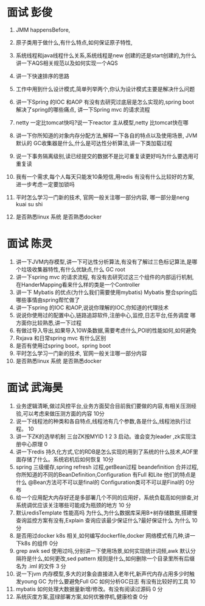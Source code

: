 # 面试 彭俊
1. JMM happensBefore,
2. 原子类用于做什么,有什么特点,如何保证原子特性, 
3. 系统线程和java线程什么关系,系统线程是new 创建的还是start创建的,为什么 讲一下AQS相关规范以及如何实现一个AQS
4. 讲一下快速排序的思路
5. 工作中用到什么设计模式,简单列举两个,你认为设计模式主要是解决什么问题
6. 讲一下Spring 的IOC 和AOP 有没有去研究过底层是怎么实现的,spring boot 解决了spring的哪些痛点, 讲一下Spring mvc 的请求流程
7. netty 一定比tomcat快吗?说一下reactor 主从模型,netty 比tomcat快在哪
8. 讲一下你所知道的对象内存分配方法,解释一下各自的特点以及使用场景, JVM 默认的 GC收集器是什么,什么是可达性分析算法,讲一下类加载过程
9. 说一下事务隔离级别,读已经提交的数据不是比可重复读更好吗为什么要选用可重复读
10. 我有一个需求,每个人每天只能发10条短信,用redis 有没有什么比较好的方案,进一步考虑一定要加锁吗 

11. 平时怎么学习一门新的技术, 官网一般关注哪一部分内容, 哪一部分是neng kuai su shi
12. 是否熟悉linux 系统 是否熟悉docker

# 面试 陈灵
1. 讲一下JVM内存模型,讲一下可达性分析算法,有没有了解过三色标记算法,是哪个垃圾收集器特性,有什么优缺点,什么 GC root
2. 讲一下spring mvc 的请求流程, 有没有去研究过这三个组件的内部运行机制,在HanderMapping看来什么样的类是一个Controller 
3. 讲一下 Mybatis 的优点(为什么我们需要使用mybatis) Mybatis 整合spring后 哪些事情由spring帮忙做了 
4. 讲一下spring 的IOC 和AOP,说说你理解的IOC,你知道的代理技术
5. 说说你使用过的配置中心,链路追踪软件,注册中心,监控,日志平台,任务调度 哪方面你比较熟悉,讲一下过程
6. 有做过导入导出,如果导入10W条数据,需要考虑什么,POI的性能如何,如何避免
7. Rxjava 和日常spring mvc 有什么区别
8. 是否有使用过spring boot，spring boot 
9. 平时怎么学习一门新的技术, 官网一般关注哪一部分内容
10. 是否熟悉linux 系统 是否熟悉docker

# 面试 武海昊
1. 业务逻辑清晰,做过风控平台,业务方面契合目前我们要做的内容,有相关压测经验,可以考虑来做压测方面的内容 10分
3. 说一下线程池的种类和各自特点,线程池有几个参数,各是什么,线程池执行过程。 10
4. 讲一下ZK的选举机制 三台ZK按MYID 1 2 3 启动。谁会变为leader ,zk实现注册中心原理 0 
5. 讲一下redis 持久化方式,它的RDB是怎么实现的用到了系统的什么技术,AOF里面存储了什么。系统宕机后如何恢复 10分
6. spring 三级缓存,spring refresh 过程,getBean过程 beandefinition 合并过程,你所知道的不同的BeanDefinition,Configuration 有Full 和Lite 他们的特点是什么 @Bean方法可不可以是final的 Configuration类可不可以是Final的 0分布
7. 给一个应用配大内存好还是多部署几个不同的应用好，系统负载高如何排查,对系统调优应该关注哪些可能成为瓶颈的地方 10 分
8. 默认redisTemplate 性能高吗 为什么,为什么数据库采用B+树存储数据,搭建慢查询监控方案有没有,Explain 查询应该最少保证什么?最好保证什么 为什么 10 分
9. 是否用过docker k8s 相关,如何编写dockerfile,docker 网络模式有几种,讲一下k8s 的组件 0分
10. grep awk sed 使用过吗,分别讲一下使用场景,如何实现统计词频,awk 默认分隔符是什么,如何更改,sed pattern 规则是什么,如何删除一个目录里所有后缀名为 .iml 的文件 3 分
11. 说一下jvm 内存模型,多大的对象会直接进入老年代,新声代内存占用多少时触发young GC 为什么要避免Full GC 如何分析GC日志 有没有比较好的工具 10 
12. mybatis 如何处理大数据量新增/修改。有没有阅读过源码 0 分
13. 系统灰度方案,蓝绿部署方案,如何优雅停机,健康检查 0分


